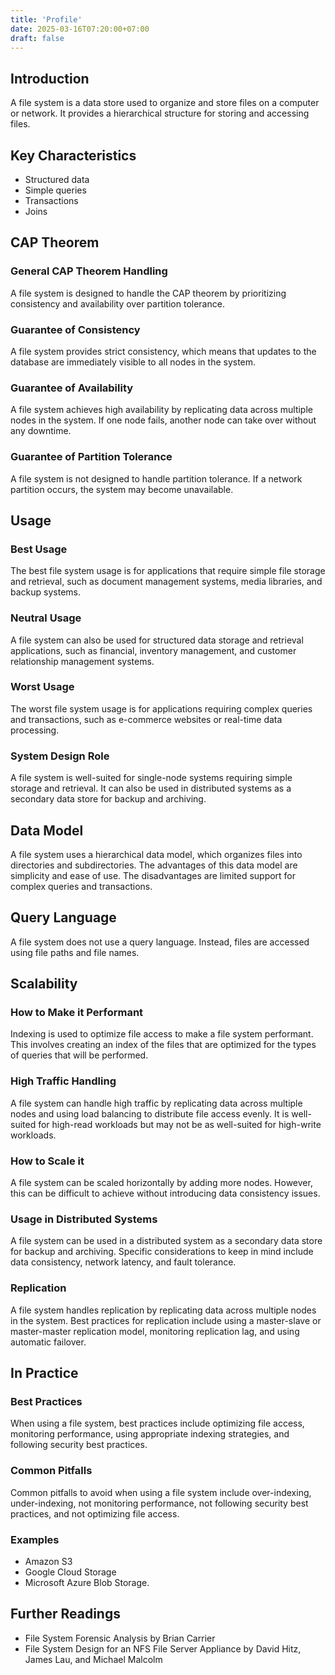 ```yaml
---
title: 'Profile'
date: 2025-03-16T07:20:00+07:00
draft: false
---
```


## **Introduction**

A file system is a data store used to organize and store files on a computer or network. It provides a hierarchical structure for storing and accessing files.

## **Key Characteristics**

- Structured data
- Simple queries
- Transactions
- Joins

## **CAP Theorem**

### **General CAP Theorem Handling**

A file system is designed to handle the CAP theorem by prioritizing consistency and availability over partition tolerance.

### **Guarantee of Consistency**

A file system provides strict consistency, which means that updates to the database are immediately visible to all nodes in the system.

### **Guarantee of Availability**

A file system achieves high availability by replicating data across multiple nodes in the system. If one node fails, another node can take over without any downtime.

### **Guarantee of Partition Tolerance**

A file system is not designed to handle partition tolerance. If a network partition occurs, the system may become unavailable.

## **Usage**

### **Best Usage**

The best file system usage is for applications that require simple file storage and retrieval, such as document management systems, media libraries, and backup systems.

### **Neutral Usage**

A file system can also be used for structured data storage and retrieval applications, such as financial, inventory management, and customer relationship management systems.

### **Worst Usage**

The worst file system usage is for applications requiring complex queries and transactions, such as e-commerce websites or real-time data processing.

### **System Design Role**

A file system is well-suited for single-node systems requiring simple storage and retrieval. It can also be used in distributed systems as a secondary data store for backup and archiving.

## **Data Model**

A file system uses a hierarchical data model, which organizes files into directories and subdirectories. The advantages of this data model are simplicity and ease of use. The disadvantages are limited support for complex queries and transactions.

## **Query Language**

A file system does not use a query language. Instead, files are accessed using file paths and file names.

## **Scalability**

### **How to Make it Performant**

Indexing is used to optimize file access to make a file system performant. This involves creating an index of the files that are optimized for the types of queries that will be performed.

### **High Traffic Handling**

A file system can handle high traffic by replicating data across multiple nodes and using load balancing to distribute file access evenly. It is well-suited for high-read workloads but may not be as well-suited for high-write workloads.

### **How to Scale it**

A file system can be scaled horizontally by adding more nodes. However, this can be difficult to achieve without introducing data consistency issues.

### **Usage in Distributed Systems**

A file system can be used in a distributed system as a secondary data store for backup and archiving. Specific considerations to keep in mind include data consistency, network latency, and fault tolerance.

### **Replication**

A file system handles replication by replicating data across multiple nodes in the system. Best practices for replication include using a master-slave or master-master replication model, monitoring replication lag, and using automatic failover.

## In Practice

### **Best Practices**

When using a file system, best practices include optimizing file access, monitoring performance, using appropriate indexing strategies, and following security best practices.

### Common Pitfalls

Common pitfalls to avoid when using a file system include over-indexing, under-indexing, not monitoring performance, not following security best practices, and not optimizing file access.

### Examples

- Amazon S3
- Google Cloud Storage
- Microsoft Azure Blob Storage.

## Further Readings

- File System Forensic Analysis by Brian Carrier
- File System Design for an NFS File Server Appliance by David Hitz, James Lau, and Michael Malcolm
